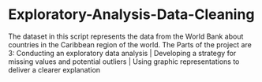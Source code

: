 # Exploratory-Analysis-Data-Cleaning
The dataset in this script represents the data from the World Bank about countries in the Caribbean region of the world.  The Parts of the project are 3: Conducting an exploratory data analysis | Developing a strategy for missing values and potential outliers | Using graphic representations to deliver a clearer explanation
